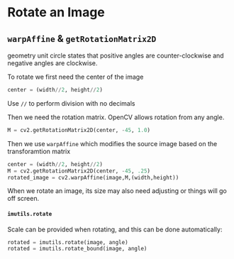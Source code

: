 # Rotate an Image

## `warpAffine` & `getRotationMatrix2D`

geometry unit circle states that positive angles are counter-clockwise and negative angles are clockwise.

To rotate we first need the center of the image

```python
center = (width//2, height//2)
```

Use `//` to perform division with no decimals

Then we need the rotation matrix. OpenCV allows rotation from any angle.

```python
M = cv2.getRotationMatrix2D(center, -45, 1.0)
```

Then we use `warpAffine` which modifies the source image based on the transforamtion matrix

```python
center = (width//2, height//2)
M = cv2.getRotationMatrix2D(center, -45, .25)
rotated_image = cv2.warpAffine(image,M,(width,height))
```

When we rotate an image, its size may also need adjusting or things will go off screen.

#### `imutils.rotate`

Scale can be provided when rotating, and this can be done automatically:

```python
rotated = imutils.rotate(image, angle)
rotated = imutils.rotate_bound(image, angle)
```

